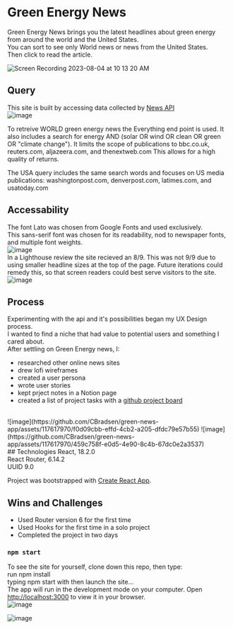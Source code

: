 # Green Energy News

Green Energy News brings you the latest headlines about green energy from around the world and the United States.
<br>
You can sort to see only World news or news from the United States. 
<br>
Then click to read the article. 

![Screen Recording 2023-08-04 at 10 13 20 AM](https://github.com/CBradsen/green-news-app/assets/117617970/afac3b8c-9255-48f4-af43-8cd174c9c6e2)

## Query
This site is built by accessing data collected by [News API](newsapi.org) 
<br>
![image](https://github.com/CBradsen/green-news-app/assets/117617970/1c14582f-977d-48f4-ac23-f08ea6d523b8)

To retreive WORLD green energy news the Everything end point is used.
It also includes a search for energy AND (solar OR wind OR clean OR green OR "climate change").
It limits the scope of publications to bbc.co.uk, reuters.com, aljazeera.com, and thenextweb.com
This allows for a high quality of returns. 

The USA query includes the same search words and focuses on US media publications:
washingtonpost.com, denverpost.com, latimes.com, and usatoday.com

## Accessability
The font Lato was chosen from Google Fonts and used exclusively. 
<br>This sans-serif font was chosen for its readability, nod to newspaper fonts, and multiple font weights.
<br>
![image](https://github.com/CBradsen/green-news-app/assets/117617970/e56d7f5e-5362-4be2-a36e-909419b63b89)
<br>
In a Lighthouse review the site recieved an 8/9.
This was not 9/9 due to using smaller headline sizes at the top of the page.
Future iterations could remedy this, so that screen readers could best serve visitors to the site. 
![image](https://github.com/CBradsen/green-news-app/assets/117617970/db6b2158-ed8d-43d2-905e-415c15fed0ac)

## Process
Experimenting with the api and it's possibilities began my UX Design process. 
<br>
I wanted to find a niche that had value to potential users and something I cared about.
<br>
After settling on Green Energy news, I:
<br>
- researched other online news sites
- drew lofi wireframes
- created a user persona
- wrote user stories
- kept prject notes in a Notion page
- created a list of project tasks with a [github project board](https://github.com/users/CBradsen/projects/2) 
<br>
![image](https://github.com/CBradsen/green-news-app/assets/117617970/f0d09cbb-effd-4cb2-a205-dfdc79e57b55)
![image](https://github.com/CBradsen/green-news-app/assets/117617970/459c758f-e0d5-4e90-8c4b-67dc0e2a3537)
<br>
## Technologies
React, 18.2.0 <br>
React Router, 6.14.2 <br>
UUID 9.0 <br>

Project was bootstrapped with [Create React App](https://github.com/facebook/create-react-app).

## Wins and Challenges
- Used Router version 6 for the first time
- Used Hooks for the first time in a solo project
- Completed the project in two days

### `npm start`
To see the site for yourself, clone down this repo, then type:
<br>  run npm install
<br> typing npm start with then launch the site...
<br> The app will run in the development mode on your computer. 
Open [http://localhost:3000](http://localhost:3000) to view it in your browser.
<br>
![image](https://github.com/CBradsen/green-news-app/assets/117617970/8ae57a02-e3df-42ed-9f3c-a4003c6aa624)

![image](https://github.com/CBradsen/green-news-app/assets/117617970/4ec60f1a-8274-4e9e-89ce-bb114d070f5b)

